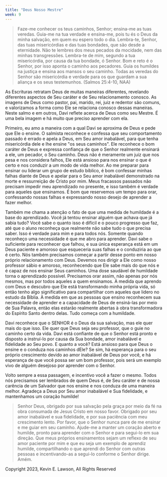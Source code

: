 ```yaml
---
title: "Deus Nosso Mestre"
week: 9
---
```


> Faze-me conhecer os teus caminhos, Senhor;
> ensina-me as tuas veredas.
> Guia-me na tua verdade e ensina-me,
> pois tu és o Deus da minha salvação,
> em quem eu espero todo o dia.
> Lembra-te, Senhor, das tuas misericórdias e das tuas bondades,
> que são desde a eternidade.
> Não te lembres dos meus pecados da mocidade, nem das minhas transgressões.
> Lembra-te de mim, segundo a tua misericórdia,
> por causa da tua bondade, ó Senhor.
> Bom e reto é o Senhor,
> por isso aponta o caminho aos pecadores.
> Guia os humildes na justiça
> e ensina aos mansos o seu caminho.
> Todas as veredas do Senhor são misericórdia e verdade
> para os que guardam a sua aliança e os seus testemunhos.
> (Salmos 25:4-10, NAA)

As Escrituras retratam Deus de muitas maneiras diferentes, revelando
diferentes aspectos de Seu caráter e de Seu relacionamento conosco. As
imagens de Deus como pastor, pai, marido, rei, juiz e redentor são
comuns, e valorizamos a forma como Ele se relaciona conosco dessas
maneiras. Neste salmo e em outros, Davi reflete acerca de Deus como seu
Mestre. É uma bela imagem e há muito que preciso aprender com ela.

Primeiro, eu amo a maneira com a qual Davi se aproxima de Deus e pede
que Ele o ensine. O salmista reconhece e confessa que seu comportamento
passado é errado e apela a Deus, em Seu amor inabalável, para que tenha
misericórdia dele e lhe ensine "os seus caminhos". Ele reconhece o bom
caráter de Deus e expressa confiança de que o Senhor realmente ensinará
a ele, um pecador, o Seu caminho. Deus não é meramente um juiz que nos
pesa e nos considera falhos, Ele está ansioso para nos ensinar o que é
certo e nos conduzir a um modo de vida melhor. Ao me preparar para
ensinar ou liderar um grupo de estudo bíblico, é bom confessar minhas
falhas diante de Deus e apelar para o Seu amor inabalável demonstrado na
morte e ressurreição de Cristo por mim. Meus fracassos passados não
precisam impedir meu aprendizado no presente, e isso também é verdade
para aqueles que ensinamos. É bom que reservemos um tempo para orar,
confessando nossas falhas e expressando nosso desejo de aprender a fazer
melhor.

Também me chama a atenção o fato de que uma medida de humildade é a base
do aprendizado. Você já tentou ensinar alguém que achava que já sabia
tudo? Você sabe o quanto isso é difícil e o pouco progresso que faz, até
que o aluno reconheça que realmente não sabe tudo o que precisa saber.
Isso é verdade para mim e para todos nós. Somente quando reconheço uma
necessidade é que me abro para aprender. Davi sabe o suficiente para
reconhecer que falhou, e sua única esperança está em um Deus paciente e
amoroso que esqueceria suas falhas e o conduziria ao que é certo. Nós
também precisamos começar a partir desse ponto em nosso próprio
relacionamento com Deus. Devemos nos dirigir a Ele como nosso professor
sábio e amoroso, reconhecendo que Ele sabe mais do que nós e é capaz de
nos ensinar Seus caminhos. Uma dose saudável de humildade torna o
aprendizado possível. Precisamos orar assim, não apenas por nós mesmos,
mas por todos aqueles a quem ensinamos. À medida que aprendo com Deus e
descubro que Ele está transformando minha própria vida, só então tenho
algo significativo para compartilhar com aqueles que lidero no estudo da
Bíblia. À medida em que as pessoas que ensino reconhecem sua necessidade
de aprender e a capacidade de Deus de ensiná-las por meio de Sua
Palavra, então elas estarão realmente abertas à obra transformadora do
Espírito Santo dentro delas. Tudo começa com a humildade.

Davi reconhece que o SENHOR é o Deus da sua salvação, mas ele quer mais
do que isso. Ele quer que Deus seja seu professor, que o guie no caminho
certo da vida. Davi está confiante de que o Senhor está pronto e
disposto a instruí-lo por causa da Sua bondade, amor inabalável e
fidelidade ao Seu povo. E quanto a você? Está ansioso para que Deus o
ensine e o conduza nos caminhos dEle? Se sim, há esperança para o seu
próprio crescimento devido ao amor inabalável de Deus por você, e há
esperança de que você possa ser um bom professor, pois será um exemplo
vivo de alguém desejoso por aprender com o Senhor.

Volto sempre a essa passagem, e incentivo você a fazer o mesmo. Todos
nós precisamos ser lembrados de quem Deus é, de Seu caráter e de nossa
carência de um Salvador que nos ensine e nos conduza de uma maneira
melhor. Agradeça a Deus por Seu amor inabalável e Sua fidelidade, e
mantenhamos um coração humilde!

> Senhor Deus, obrigado por sua salvação pela graça por meio da fé na
> obra consumada de Jesus Cristo em nosso favor. Obrigado por seu amor
> inabalável e sua fidelidade, e por sua paciência com meu crescimento
> lento. Por favor, que o Senhor nunca pare de me ensinar e me guiar em
> seu caminho. Ajude-me a manter um coração aberto e humilde, pronto
> para aprender com o Senhor e para segui-lo em sua direção. Que meus
> próprios ensinamentos sejam um reflexo de seu amor paciente por mim e
> que eu seja um exemplo de aprendiz humilde, compartilhando o que
> aprendi do Senhor com outras pessoas e incentivando-as a segui-lo
> conforme o Senhor dirige. Amém.

Copyright 2023, Kevin E. Lawson, All Rights Reserved
